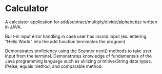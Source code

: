 # Calculator
A calculator application for add/subtract/multiply/divide/alphabetize written in JAVA.

Built-in input error handling in case user has invalid input (ex: entering "Hello World" into the add function terminates the program)

Demonstrates proficiency using the Scanner next() methods to take user input from the terminal. Demonstrates knowledge of fundamentals of the Java programming language such as utilizing primitive/String data types, if/else, equals method, and comparable method.
